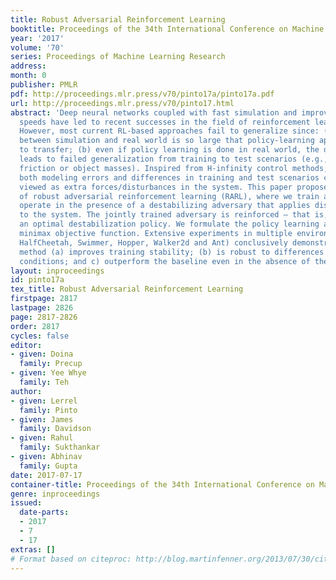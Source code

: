 ```yaml
---
title: Robust Adversarial Reinforcement Learning
booktitle: Proceedings of the 34th International Conference on Machine Learning
year: '2017'
volume: '70'
series: Proceedings of Machine Learning Research
address: 
month: 0
publisher: PMLR
pdf: http://proceedings.mlr.press/v70/pinto17a/pinto17a.pdf
url: http://proceedings.mlr.press/v70/pinto17.html
abstract: 'Deep neural networks coupled with fast simulation and improved computational
  speeds have led to recent successes in the field of reinforcement learning (RL).
  However, most current RL-based approaches fail to generalize since: (a) the gap
  between simulation and real world is so large that policy-learning approaches fail
  to transfer; (b) even if policy learning is done in real world, the data scarcity
  leads to failed generalization from training to test scenarios (e.g., due to different
  friction or object masses). Inspired from H-infinity control methods, we note that
  both modeling errors and differences in training and test scenarios can just be
  viewed as extra forces/disturbances in the system. This paper proposes the idea
  of robust adversarial reinforcement learning (RARL), where we train an agent to
  operate in the presence of a destabilizing adversary that applies disturbance forces
  to the system. The jointly trained adversary is reinforced – that is, it learns
  an optimal destabilization policy. We formulate the policy learning as a zero-sum,
  minimax objective function. Extensive experiments in multiple environments (InvertedPendulum,
  HalfCheetah, Swimmer, Hopper, Walker2d and Ant) conclusively demonstrate that our
  method (a) improves training stability; (b) is robust to differences in training/test
  conditions; and c) outperform the baseline even in the absence of the adversary.'
layout: inproceedings
id: pinto17a
tex_title: Robust Adversarial Reinforcement Learning
firstpage: 2817
lastpage: 2826
page: 2817-2826
order: 2817
cycles: false
editor:
- given: Doina
  family: Precup
- given: Yee Whye
  family: Teh
author:
- given: Lerrel
  family: Pinto
- given: James
  family: Davidson
- given: Rahul
  family: Sukthankar
- given: Abhinav
  family: Gupta
date: 2017-07-17
container-title: Proceedings of the 34th International Conference on Machine Learning
genre: inproceedings
issued:
  date-parts:
  - 2017
  - 7
  - 17
extras: []
# Format based on citeproc: http://blog.martinfenner.org/2013/07/30/citeproc-yaml-for-bibliographies/
---
```

